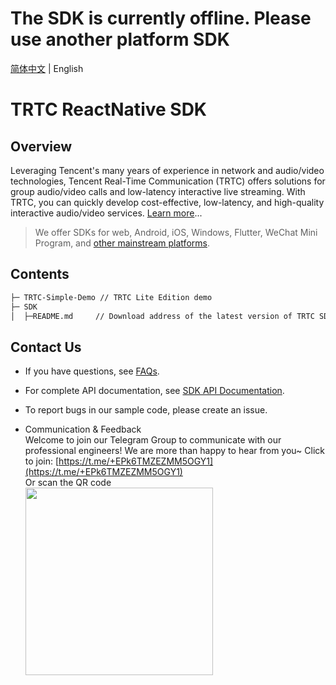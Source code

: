 # The SDK is currently offline. Please use another platform SDK

[简体中文](./README-zh_CN.md) | English

# TRTC ReactNative SDK

## Overview

Leveraging Tencent's many years of experience in network and audio/video technologies, Tencent Real-Time Communication (TRTC) offers solutions for group audio/video calls and low-latency interactive live streaming. With TRTC, you can quickly develop cost-effective, low-latency, and high-quality interactive audio/video services. [Learn more](https://intl.cloud.tencent.com/document/product/647/35078)...

> We offer SDKs for web, Android, iOS, Windows, Flutter, WeChat Mini Program, and [other mainstream platforms](https://github.com/LiteAVSDK?q=TRTC_&type=all&sort=).

## Contents

```bash
├─ TRTC-Simple-Demo // TRTC Lite Edition demo
├─ SDK 
│  ├─README.md     // Download address of the latest version of TRTC SDK
```

## Contact Us
- If you have questions, see [FAQs](https://www.tencentcloud.com/document/product/647/36057).

- For complete API documentation, see [SDK API Documentation](https://www.tencentcloud.com/document/product/647/43300).

- To report bugs in our sample code, please create an issue.

- Communication & Feedback   
Welcome to join our Telegram Group to communicate with our professional engineers! We are more than happy to hear from you~
Click to join: [https://t.me/+EPk6TMZEZMM5OGY1](https://t.me/+EPk6TMZEZMM5OGY1)   
Or scan the QR code   
  <img src="https://sdk-liteav-1252463788.cos.ap-hongkong.myqcloud.com/app/internal/upgrade/github/Telegram-TRTC-Android.jpg" width="300px">    
